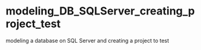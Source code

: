# modeling_DB_SQLServer_creating_project_test
modeling a database on SQL Server and creating a project to test
